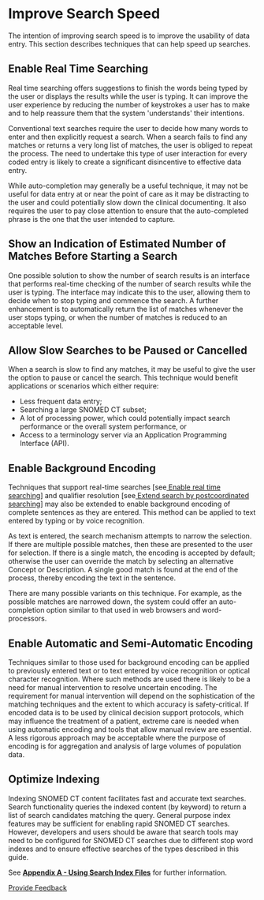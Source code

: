 # Improve Search Speed

The intention of improving search speed is to improve the usability of data entry. This section describes techniques that can help speed up searches.

## Enable Real Time Searching

Real time searching offers suggestions to finish the words being typed by the user or displays the results while the user is typing. It can improve the user experience by reducing the number of keystrokes a user has to make and to help reassure them that the system 'understands' their intentions.

Conventional text searches require the user to decide how many words to enter and then explicitly request a search. When a search fails to find any matches or returns a very long list of matches, the user is obliged to repeat the process. The need to undertake this type of user interaction for every coded entry is likely to create a significant disincentive to effective data entry.

While auto-completion may generally be a useful technique, it may not be useful for data entry at or near the point of care as it may be distracting to the user and could potentially slow down the clinical documenting. It also requires the user to pay close attention to ensure that the auto-completed phrase is the one that the user intended to capture.

## Show an Indication of Estimated Number of Matches Before Starting a Search

One possible solution to show the number of search results is an interface that performs real-time checking of the number of search results while the user is typing. The interface may indicate this to the user, allowing them to decide when to stop typing and commence the search. A further enhancement is to automatically return the list of matches whenever the user stops typing, or when the number of matches is reduced to an acceptable level.

## Allow Slow Searches to be Paused or Cancelled

When a search is slow to find any matches, it may be useful to give the user the option to pause or cancel the search. This technique would benefit applications or scenarios which either require:

* Less frequent data entry;
* Searching a large SNOMED CT subset;
* A lot of processing power, which could potentially impact search performance or the overall system performance, or
* Access to a terminology server via an Application Programming Interface (API).

## Enable Background Encoding

Techniques that support real-time searches \[see[ Enable real time searching](4.5-improve-search-speed.md#enable-real-time-searching)] and qualifier resolution \[see[ Extend search by postcoordinated searching](4.3-extended-searches.md#extend-search-by-postcoordinated-searching)] may also be extended to enable background encoding of complete sentences as they are entered. This method can be applied to text entered by typing or by voice recognition.

As text is entered, the search mechanism attempts to narrow the selection. If there are multiple possible matches, then these are presented to the user for selection. If there is a single match, the encoding is accepted by default; otherwise the user can override the match by selecting an alternative Concept or Description. A single good match is found at the end of the process, thereby encoding the text in the sentence.

There are many possible variants on this technique. For example, as the possible matches are narrowed down, the system could offer an auto-completion option similar to that used in web browsers and word-processors.

## Enable Automatic and Semi-Automatic Encoding

Techniques similar to those used for background encoding can be applied to previously entered text or to text entered by voice recognition or optical character recognition. Where such methods are used there is likely to be a need for manual intervention to resolve uncertain encoding. The requirement for manual intervention will depend on the sophistication of the matching techniques and the extent to which accuracy is safety-critical. If encoded data is to be used by clinical decision support protocols, which may influence the treatment of a patient, extreme care is needed when using automatic encoding and tools that allow manual review are essential. A less rigorous approach may be acceptable where the purpose of encoding is for aggregation and analysis of large volumes of population data.

## Optimize Indexing

Indexing SNOMED CT content facilitates fast and accurate text searches. Search functionality queries the indexed content (by keyword) to return a list of search candidates matching the query. General purpose index features may be sufficient for enabling rapid SNOMED CT searches. However, developers and users should be aware that search tools may need to be configured for SNOMED CT searches due to different stop word indexes and to ensure effective searches of the types described in this guide.

See [**Appendix A - Using Search Index Files**](../appendix/appendix-a-using-search-index-files.md) for further information.






<a href="https://docs.google.com/forms/d/e/1FAIpQLScTmbZIf0UEQwYDkY27EEWBkaiYkHSbR0_9DmFrMLXoQLyL7Q/viewform?usp=pp_url&entry.1767247133=Search+And+Data+Entry+Guide&entry.670899847=Improve%20Search%20Speed" class="button primary">Provide Feedback</a>

